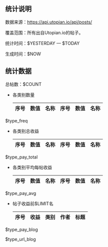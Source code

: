 ## 统计说明

数据来源：https://api.utopian.io/api/posts/

覆盖范围：所有出自Utopian.io的帖子。

统计时间：$YESTERDAY — $TODAY

生成时间：$NOW


## 统计数据

总帖数：$COUNT

 + 各类别数量

   | 序号 |  数值  |        名称          | 序号 |  数值  |        名称          |
   |:----:|:------:|:---------------------|:----:|:------:|:---------------------|
$type_freq

 + 各类别总收益

   | 序号 |  数值  |        名称          | 序号 |  数值  |        名称          |
   |:----:|:------:|:---------------------|:----:|:------:|:---------------------|
$type_pay_total

 + 各类别平均每帖收益

   | 序号 |  数值  |        名称          | 序号 |  数值  |        名称          |
   |:----:|:------:|:---------------------|:----:|:------:|:---------------------|
$type_pay_avg

 + 帖子收益前$LIMIT名

   | 序号 |  收益  |      类别      |      作者      |          标题          |
   |:----:|:------:|:---------------|:---------------|:-----------------------|
$type_pay_blog



$type_url_blog
